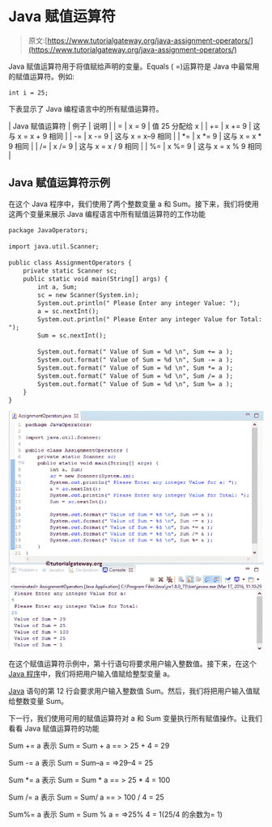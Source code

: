 # Java 赋值运算符

> 原文:[https://www.tutorialgateway.org/java-assignment-operators/](https://www.tutorialgateway.org/java-assignment-operators/)

Java 赋值运算符用于将值赋给声明的变量。Equals ( =)运算符是 Java 中最常用的赋值运算符。例如:

```
int i = 25;
```

下表显示了 Java 编程语言中的所有赋值运算符。

| Java 赋值运算符 | 例子 | 说明 |
| = | x = 9 | 值 25 分配给 x |
| += | x += 9 | 这与 x = x + 9 相同 |
| -= | x -= 9 | 这与 x = x–9 相同 |
| *= | x *= 9 | 这与 x = x * 9 相同 |
| /= | x /= 9 | 这与 x = x / 9 相同 |
| %= | x %= 9 | 这与 x = x % 9 相同 |

## Java 赋值运算符示例

在这个 Java 程序中，我们使用了两个整数变量 a 和 Sum。接下来，我们将使用这两个变量来展示 Java 编程语言中所有赋值运算符的工作功能

```
package JavaOperators;

import java.util.Scanner;

public class AssignmentOperators {
	private static Scanner sc;
	public static void main(String[] args) {
		int a, Sum;
		sc = new Scanner(System.in);
		System.out.println(" Please Enter any integer Value: ");
		a = sc.nextInt();
		System.out.println(" Please Enter any integer Value for Total: ");
		Sum = sc.nextInt();

		System.out.format(" Value of Sum = %d \n", Sum += a );
		System.out.format(" Value of Sum = %d \n", Sum -= a );
		System.out.format(" Value of Sum = %d \n", Sum *= a );
		System.out.format(" Value of Sum = %d \n", Sum /= a );
		System.out.format(" Value of Sum = %d \n", Sum %= a );
	}
}

```

![Java Assignment Operators 1](img/bdf0114be76be2ce30555d36599fa349.png)

在这个赋值运算符示例中，第十行语句将要求用户输入整数值。接下来，在这个 [Java 程序](https://www.tutorialgateway.org/learn-java-programs/)中，我们将把用户输入值赋给整型变量 a。

[Java](https://www.tutorialgateway.org/java-tutorial/) 语句的第 12 行会要求用户输入整数值 Sum。然后，我们将把用户输入值赋给整数变量 Sum。

下一行，我们使用可用的赋值运算符对 a 和 Sum 变量执行所有赋值操作。让我们看看 Java 赋值运算符的功能

Sum += a 表示
Sum = Sum + a == > 25 + 4 = 29

Sum -= a 表示
Sum = Sum–a = =>29–4 = 25

Sum *= a 表示
Sum = Sum * a == > 25 * 4 = 100

Sum /= a 表示
Sum = Sum/ a == > 100 / 4 = 25

Sum%= a 表示
Sum = Sum % a = =>25% 4 = 1(25/4 的余数为= 1)